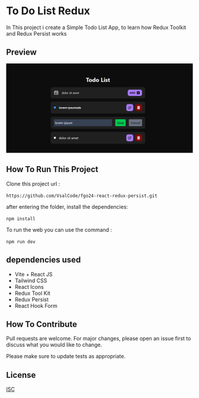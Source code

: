 # To Do List Redux

In This project i create a Simple Todo List App, to learn how Redux Toolkit and Redux Persist works

## Preview

![Preview](./src/assets/image.png)

## How To Run This Project

Clone this project url :

``` https://github.com/VsalCode/fgo24-react-redux-persist.git ```

after entering the folder, install the dependencies:

```npm install```

To run the web you can use the command :

```npm run dev```

##  dependencies used
- Vite + React JS
- Tailwind CSS
- React Icons
- Redux Tool Kit
- Redux Persist
- React Hook Form

## How To Contribute

Pull requests are welcome. For major changes, please open an issue first to discuss what you would like to change.

Please make sure to update tests as appropriate.

## License

[ISC](https://opensource.org/license/isc-license-txt)

